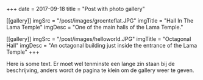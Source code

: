 +++
date = 2017-09-18
title = "Post with photo gallery"

[[gallery]]
imgSrc = "/post/images/groenteflat.JPG"
imgTitle = "Hall In The Lama Temple"
imgDesc = "One of the main halls of the Lama Temple."

[[gallery]]
imgSrc = "/post/images/helloworld.JPG"
imgTitle = "Octagonal Hall"
imgDesc = "An octagonal building just inside the entrance of the Lama Temple"
+++

Here is some text. Er moet wel tenminste een lange zin staan bij de beschrijving, anders wordt de pagina te klein om de gallery weer te geven.

